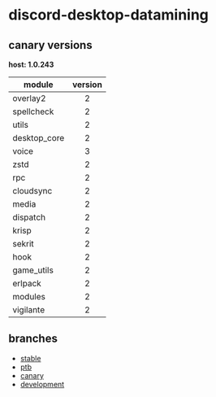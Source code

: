 # discord-desktop-datamining

## canary versions

**host: 1.0.243**

| module | version |
| ------ | :-----: |
| overlay2 | 2 |
| spellcheck | 2 |
| utils | 2 |
| desktop_core | 2 |
| voice | 3 |
| zstd | 2 |
| rpc | 2 |
| cloudsync | 2 |
| media | 2 |
| dispatch | 2 |
| krisp | 2 |
| sekrit | 2 |
| hook | 2 |
| game_utils | 2 |
| erlpack | 2 |
| modules | 2 |
| vigilante | 2 |

## branches

- [stable](https://github.com/OpenAsar/discord-desktop-datamining/tree/stable)
- [ptb](https://github.com/OpenAsar/discord-desktop-datamining/tree/ptb)
- [canary](https://github.com/OpenAsar/discord-desktop-datamining/tree/canary)
- [development](https://github.com/OpenAsar/discord-desktop-datamining/tree/development)